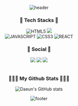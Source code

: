 <div align="center">
 
![header](https://capsule-render.vercel.app/api?type=waving&color=gradient,50:c779d0,100:4bc0c8&height=185&section=header&text=Hi!%20I'm%20Daeun%20&fontSize=80&fontAlignY=75&fontColor=f5f5f5&animation=twinkling)

### <p align=center>📖 Tech Stacks 📖</p>
<img alt="HTML5" src ="https://img.shields.io/badge/HTML5-E34F26.svg?&style=for-the-badge&logo=HTML5&logoColor=white"/> <img src="https://img.shields.io/badge/JAVA-007396?style=for-the-badge&logo=java&logoColor=white"><br> <img alt="JAVASCRIPT" src ="https://img.shields.io/badge/JAVASCRIPT-F7DF1E.svg?&style=for-the-badge&logo=JAVASCRIPT&logoColor=white"/> <img alt="CSS3" src ="https://img.shields.io/badge/CSS3-1572B6.svg?&style=for-the-badge&logo=CSS3&logoColor=white"/> <img alt="REACT" src ="https://img.shields.io/badge/REACT-61DAFB.svg?&logo=REACT&style=for-the-badge&logoColor=white"/>
</div>


<h3 align="center"><b>💌 Social 💌 </b></h3>
<div align="center">
<a href="mailto:nde40345@gmail.com"><img src="https://img.shields.io/badge/Gmail-D14836?style=for-the-badge&logo=gmail&logoColor=white&link=mailto:nde40345@gmail.com"/></a>
<a href="https://www.instagram.com/ska_ekdms"><img src="https://img.shields.io/badge/Instagram-%23E4405F.svg?style=for-the-badge&logo=Instagram&logoColor=white&link=https://www.instagram.com/ska_ekdms"/></a>
<a href="https://velog.io/@namdaeun"><img src="http://img.shields.io/badge/-Velog-20c997?style=for-the-badge&link=https://velog.io/@namdaeun"/></a>
<br>
<br/>
 
<h3 align="center">👩🏻‍💻 My Github Stats 👩🏻‍💻</h3>
<div align="center">
  
![Daeun's GitHub stats](https://github-readme-stats.vercel.app/api?username=namdaeun&show_icons=true&theme=dracula)

![footer](https://capsule-render.vercel.app/api?type=waving&section=footer&color=gradient,100:4bc0c8&height=100)
 </div>
